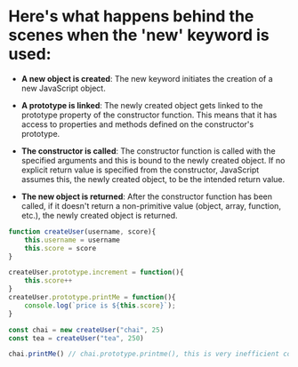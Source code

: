 # Here's what happens behind the scenes when the 'new' keyword is used:

- **A new object is created**: The new keyword initiates the creation of a new JavaScript object.

- **A prototype is linked**: The newly created object gets linked to the prototype property of the constructor function. This means that it has access to properties and methods defined on the constructor's prototype.

- **The constructor is called**: The constructor function is called with the specified arguments and this is bound to the newly created object. If no explicit return value is specified from the constructor, JavaScript assumes this, the newly created object, to be the intended return value.

- **The new object is returned**: After the constructor function has been called, if it doesn't return a non-primitive value (object, array, function, etc.), the newly created object is returned.

```javascript
function createUser(username, score){
    this.username = username
    this.score = score
}

createUser.prototype.increment = function(){
    this.score++
}
createUser.prototype.printMe = function(){
    console.log(`price is ${this.score}`);
}

const chai = new createUser("chai", 25)
const tea = createUser("tea", 250)

chai.printMe() // chai.prototype.printme(), this is very inefficient code as prototype inheritance.
```